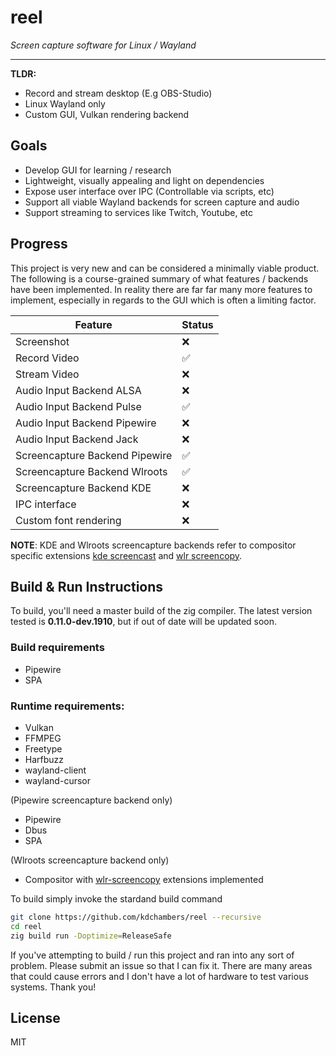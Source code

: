 # reel

*Screen capture software for Linux / Wayland*

___

**TLDR:**

- Record and stream desktop (E.g OBS-Studio)
- Linux Wayland only
- Custom GUI, Vulkan rendering backend 

## Goals

- Develop GUI for learning / research
- Lightweight, visually appealing and light on dependencies
- Expose user interface over IPC (Controllable via scripts, etc)
- Support all viable Wayland backends for screen capture and audio
- Support streaming to services like Twitch, Youtube, etc

## Progress

This project is very new and can be considered a minimally viable product. The following is a course-grained summary of what features / backends have been implemented. In reality there are far far many more features to implement, especially in regards to the GUI which is often a limiting factor.

| Feature | Status |
| ---- | ----- |
| Screenshot | ❌ |
| Record Video | ✅ |
| Stream Video | ❌ |
| Audio Input Backend ALSA | ❌ |
| Audio Input Backend Pulse | ✅ |
| Audio Input Backend Pipewire | ❌ |
| Audio Input Backend Jack | ❌ |
| Screencapture Backend Pipewire | ✅ |
| Screencapture Backend Wlroots | ✅ |
| Screencapture Backend KDE | ❌ |
| IPC interface | ❌ |
| Custom font rendering | ❌ |

**NOTE**: KDE and Wlroots screencapture backends refer to compositor specific extensions [kde screencast](https://wayland.app/protocols/kde-zkde-screencast-unstable-v1) and [wlr screencopy](https://wayland.app/protocols/wlr-screencopy-unstable-v1).

## Build & Run Instructions

To build, you'll need a master build of the zig compiler. The latest version tested is **0.11.0-dev.1910**, but if out of date will be updated soon.

### Build requirements

- Pipewire
- SPA

### Runtime requirements:

- Vulkan
- FFMPEG
- Freetype
- Harfbuzz
- wayland-client
- wayland-cursor

(Pipewire screencapture backend only)

- Pipewire
- Dbus 
- SPA

(Wlroots screencapture backend only)

- Compositor with [wlr-screencopy](https://wayland.app/protocols/wlr-screencopy-unstable-v1) extensions implemented

To build simply invoke the stardand build command

```sh
git clone https://github.com/kdchambers/reel --recursive
cd reel
zig build run -Doptimize=ReleaseSafe
```

If you've attempting to build / run this project and ran into any sort of problem. Please submit an issue so that I can fix it. There are many areas that could cause errors and I don't have a lot of hardware to test various systems. Thank you!

## License

MIT